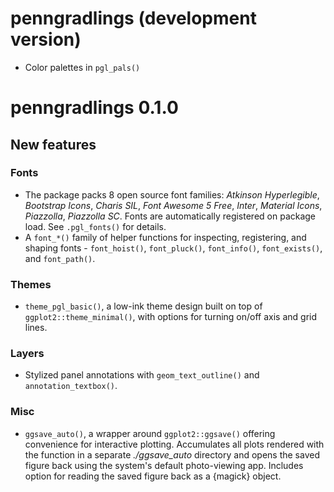 # penngradlings (development version)

- Color palettes in `pgl_pals()`

# penngradlings 0.1.0

## New features

### Fonts

- The package packs 8 open source font families: _Atkinson Hyperlegible_, _Bootstrap Icons_, _Charis SIL_, _Font Awesome 5 Free_, _Inter_, _Material Icons_, _Piazzolla_, _Piazzolla SC_. Fonts are automatically registered on package load. See `.pgl_fonts()` for details.
- A `font_*()` family of helper functions for inspecting, registering, and shaping fonts - `font_hoist()`, `font_pluck()`, `font_info()`, `font_exists()`, and `font_path()`.

### Themes

- `theme_pgl_basic()`, a low-ink theme design built on top of `ggplot2::theme_minimal()`, with options for turning on/off axis and grid lines.

### Layers

- Stylized panel annotations with `geom_text_outline()` and `annotation_textbox()`.

### Misc

- `ggsave_auto()`, a wrapper around `ggplot2::ggsave()` offering convenience for interactive plotting. Accumulates all plots rendered with the function in a separate _./ggsave_auto_ directory and opens the saved figure back using the system's default photo-viewing app. Includes option for reading the saved figure back as a {magick} object.
